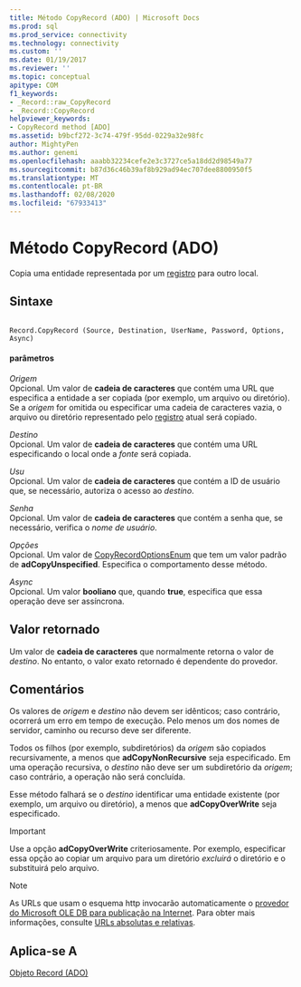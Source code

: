 ```yaml
---
title: Método CopyRecord (ADO) | Microsoft Docs
ms.prod: sql
ms.prod_service: connectivity
ms.technology: connectivity
ms.custom: ''
ms.date: 01/19/2017
ms.reviewer: ''
ms.topic: conceptual
apitype: COM
f1_keywords:
- _Record::raw_CopyRecord
- _Record::CopyRecord
helpviewer_keywords:
- CopyRecord method [ADO]
ms.assetid: b9bcf272-3c74-479f-95dd-0229a32e98fc
author: MightyPen
ms.author: genemi
ms.openlocfilehash: aaabb32234cefe2e3c3727ce5a18dd2d98549a77
ms.sourcegitcommit: b87d36c46b39af8b929ad94ec707dee8800950f5
ms.translationtype: MT
ms.contentlocale: pt-BR
ms.lasthandoff: 02/08/2020
ms.locfileid: "67933413"
---
```

# <a name="copyrecord-method-ado"></a>Método CopyRecord (ADO)
Copia uma entidade representada por um [registro](../../../ado/reference/ado-api/record-object-ado.md) para outro local.  
  
## <a name="syntax"></a>Sintaxe  
  
```  
  
Record.CopyRecord (Source, Destination, UserName, Password, Options, Async)  
```  
  
#### <a name="parameters"></a>parâmetros  
 *Origem*  
 Opcional. Um valor de **cadeia de caracteres** que contém uma URL que especifica a entidade a ser copiada (por exemplo, um arquivo ou diretório). Se a *origem* for omitida ou especificar uma cadeia de caracteres vazia, o arquivo ou diretório representado pelo [registro](../../../ado/reference/ado-api/record-object-ado.md) atual será copiado.  
  
 *Destino*  
 Opcional. Um valor de **cadeia de caracteres** que contém uma URL especificando o local onde a *fonte* será copiada.  
  
 *Usu*  
 Opcional. Um valor de **cadeia de caracteres** que contém a ID de usuário que, se necessário, autoriza o acesso ao *destino*.  
  
 *Senha*  
 Opcional. Um valor de **cadeia de caracteres** que contém a senha que, se necessário, verifica o *nome de usuário*.  
  
 *Opções*  
 Opcional. Um valor de [CopyRecordOptionsEnum](../../../ado/reference/ado-api/copyrecordoptionsenum.md) que tem um valor padrão de **adCopyUnspecified**. Especifica o comportamento desse método.  
  
 *Async*  
 Opcional. Um valor **booliano** que, quando **true**, especifica que essa operação deve ser assíncrona.  
  
## <a name="return-value"></a>Valor retornado  
 Um valor de **cadeia de caracteres** que normalmente retorna o valor de *destino*. No entanto, o valor exato retornado é dependente do provedor.  
  
## <a name="remarks"></a>Comentários  
 Os valores de *origem* e *destino* não devem ser idênticos; caso contrário, ocorrerá um erro em tempo de execução. Pelo menos um dos nomes de servidor, caminho ou recurso deve ser diferente.  
  
 Todos os filhos (por exemplo, subdiretórios) da *origem* são copiados recursivamente, a menos que **adCopyNonRecursive** seja especificado. Em uma operação recursiva, o *destino* não deve ser um subdiretório da *origem*; caso contrário, a operação não será concluída.  
  
 Esse método falhará se o *destino* identificar uma entidade existente (por exemplo, um arquivo ou diretório), a menos que **adCopyOverWrite** seja especificado.  
  
> [!IMPORTANT]
>  Use a opção **adCopyOverWrite** criteriosamente. Por exemplo, especificar essa opção ao copiar um arquivo para um diretório *excluirá* o diretório e o substituirá pelo arquivo.  
  
> [!NOTE]
>  As URLs que usam o esquema http invocarão automaticamente o [provedor do Microsoft OLE DB para publicação na Internet](../../../ado/guide/appendixes/microsoft-ole-db-provider-for-internet-publishing.md). Para obter mais informações, consulte [URLs absolutas e relativas](../../../ado/guide/data/absolute-and-relative-urls.md).  
  
## <a name="applies-to"></a>Aplica-se A  
 [Objeto Record (ADO)](../../../ado/reference/ado-api/record-object-ado.md)
